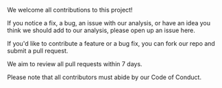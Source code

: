 We welcome all contributions to this project!  

If you notice a fix, a bug, an issue with our analysis, or have an idea you think we should add to our analysis, 
please open up an issue here.  

If you'd like to contribute a feature or a bug fix, you can fork our repo and submit a pull request.  

We aim to review all pull requests within 7 days.  

Please note that all contributors must abide by our Code of Conduct.
